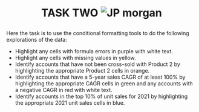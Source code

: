 # <p align="center" style="margin-top: 0px;"> TASK TWO ![JP morgan](https://github.com/ellaclauz/JP_MORGAN_EXCEL_SKILL/assets/100838547/e6a7faef-81b4-4e92-9e1d-e541b74acb3f)

Here the task is to use the conditional formatting tools to do the following explorations of the data:

  - Highlight any cells with formula errors in purple with white text.
  -  Highlight any cells with missing values in yellow.
  -  Identify accounts that have not been cross-sold with Product 2 by highlighting the appropriate Product 2 cells in orange.
  -  Identify accounts that have a 5-year sales CAGR of at least 100% by highlighting the appropriate CAGR cells in green and any accounts with a negative CAGR in red with white text.
  -  Identify accounts in the top 10% of unit sales for 2021 by highlighting the appropriate 2021 unit sales cells in blue.

